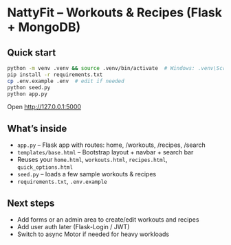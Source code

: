 # NattyFit – Workouts & Recipes (Flask + MongoDB)

## Quick start
```bash
python -m venv .venv && source .venv/bin/activate  # Windows: .venv\Scripts\activate
pip install -r requirements.txt
cp .env.example .env  # edit if needed
python seed.py
python app.py
```
Open http://127.0.0.1:5000

## What’s inside
- `app.py` – Flask app with routes: home, /workouts, /recipes, /search
- `templates/base.html` – Bootstrap layout + navbar + search bar
- Reuses your `home.html`, `workouts.html`, `recipes.html`, `quick_options.html`
- `seed.py` – loads a few sample workouts & recipes
- `requirements.txt`, `.env.example`

## Next steps
- Add forms or an admin area to create/edit workouts and recipes
- Add user auth later (Flask-Login / JWT)
- Switch to async Motor if needed for heavy workloads
